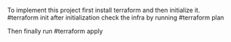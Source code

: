 To implement this project first install terraform and then initialize it.
#terraform init
after initialization check the infra by running
#terraform plan

Then finally run
#terraform apply

